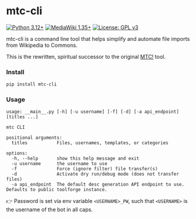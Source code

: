 # mtc-cli
[![Python 3.12+](https://upload.wikimedia.org/wikipedia/commons/5/50/Blue_Python_3.12%2B_Shield_Badge.svg)](https://www.python.org)
[![MediaWiki 1.35+](https://upload.wikimedia.org/wikipedia/commons/b/b3/Blue_MediaWiki_1.35%2B_Shield_Badge.svg)](https://www.mediawiki.org/wiki/MediaWiki)
[![License: GPL v3](https://upload.wikimedia.org/wikipedia/commons/8/86/GPL_v3_Blue_Badge.svg)](https://www.gnu.org/licenses/gpl-3.0.en.html)

mtc-cli is a command line tool that helps simplify and automate file imports from Wikipedia to Commons.

This is the rewritten, spiritual successor to the original [MTC!](https://github.com/fastily/mtc) tool.

### Install
```bash
pip install mtc-cli
```

### Usage
```
usage: __main__.py [-h] [-u username] [-f] [-d] [-a api_endpoint] [titles ...]

mtc CLI

positional arguments:
  titles           Files, usernames, templates, or categories

options:
  -h, --help       show this help message and exit
  -u username      the username to use
  -f               Force (ignore filter) file transfer(s)
  -d               Activate dry run/debug mode (does not transfer files)
  -a api_endpoint  The default desc generation API endpoint to use. Defaults to public toolforge instance.
```

👉 Password is set via env variable `<USERNAME>_PW`, such that `<USERNAME>` is the username of the bot in all caps.